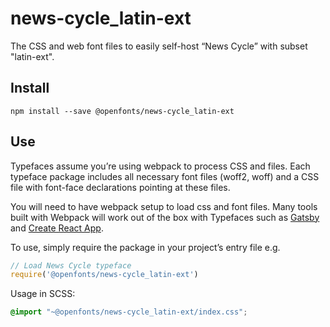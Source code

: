 
# news-cycle_latin-ext

The CSS and web font files to easily self-host “News Cycle” with subset "latin-ext".

## Install

`npm install --save @openfonts/news-cycle_latin-ext`

## Use

Typefaces assume you’re using webpack to process CSS and files. Each typeface
package includes all necessary font files (woff2, woff) and a CSS file with
font-face declarations pointing at these files.

You will need to have webpack setup to load css and font files. Many tools built
with Webpack will work out of the box with Typefaces such as [Gatsby](https://github.com/gatsbyjs/gatsby)
and [Create React App](https://github.com/facebookincubator/create-react-app).

To use, simply require the package in your project’s entry file e.g.

```javascript
// Load News Cycle typeface
require('@openfonts/news-cycle_latin-ext')
```

Usage in SCSS:
```scss
@import "~@openfonts/news-cycle_latin-ext/index.css";
```
